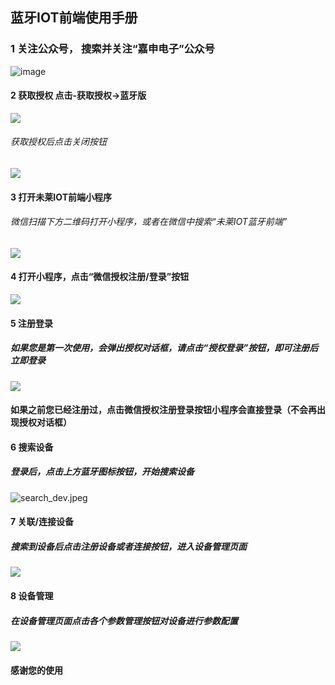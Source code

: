 ## 蓝牙IOT前端使用手册

###   1 关注公众号， 搜索并关注“嘉申电子”公众号
![image](https://upload-images.jianshu.io/upload_images/11115937-84ed728fc1cc62d0.png?imageMogr2/auto-orient/strip%7CimageView2/2/w/1240)

####   2 获取授权 点击-获取授权->蓝牙版
![](https://upload-images.jianshu.io/upload_images/11115937-3a6dbe69c7e74354.jpeg?imageMogr2/auto-orient/strip%7CimageView2/2/w/1240)
###### 获取授权后点击关闭按钮
![](https://upload-images.jianshu.io/upload_images/11115937-ae5ce5b2ada08d99.jpeg?imageMogr2/auto-orient/strip%7CimageView2/2/w/1240)

####   3 打开未莱IOT前端小程序
###### 微信扫描下方二维码打开小程序，或者在微信中搜索“未莱IOT蓝牙前端”
![](https://upload-images.jianshu.io/upload_images/11115937-9997002daa2e2449.jpg?imageMogr2/auto-orient/strip%7CimageView2/2/w/1240)

####  4 打开小程序，点击“微信授权注册/登录”按钮
![](https://upload-images.jianshu.io/upload_images/11115937-02330e2ce95bd944.jpeg?imageMogr2/auto-orient/strip%7CimageView2/2/w/1240)

#### 5 注册登录
##### 如果您是第一次使用，会弹出授权对话框，请点击“授权登录”按钮，即可注册后立即登录
![](https://upload-images.jianshu.io/upload_images/11115937-a794574b244ad6d9.jpeg?imageMogr2/auto-orient/strip%7CimageView2/2/w/1240)
#### 如果之前您已经注册过，点击微信授权注册登录按钮小程序会直接登录（不会再出现授权对话框）

#### 6 搜索设备
##### 登录后，点击上方蓝牙图标按钮，开始搜索设备
![search_dev.jpeg](https://upload-images.jianshu.io/upload_images/11115937-08722e6affc8c220.jpeg?imageMogr2/auto-orient/strip%7CimageView2/2/w/1240)

#### 7 关联/连接设备
##### 搜索到设备后点击注册设备或者连接按钮，进入设备管理页面
![](https://upload-images.jianshu.io/upload_images/11115937-fe950a4387f0eedd.jpeg?imageMogr2/auto-orient/strip%7CimageView2/2/w/1240)

#### 8 设备管理
##### 在设备管理页面点击各个参数管理按钮对设备进行参数配置
![](https://upload-images.jianshu.io/upload_images/11115937-dadf0b1237b7e60a.jpeg?imageMogr2/auto-orient/strip%7CimageView2/2/w/1240)

#### 感谢您的使用

